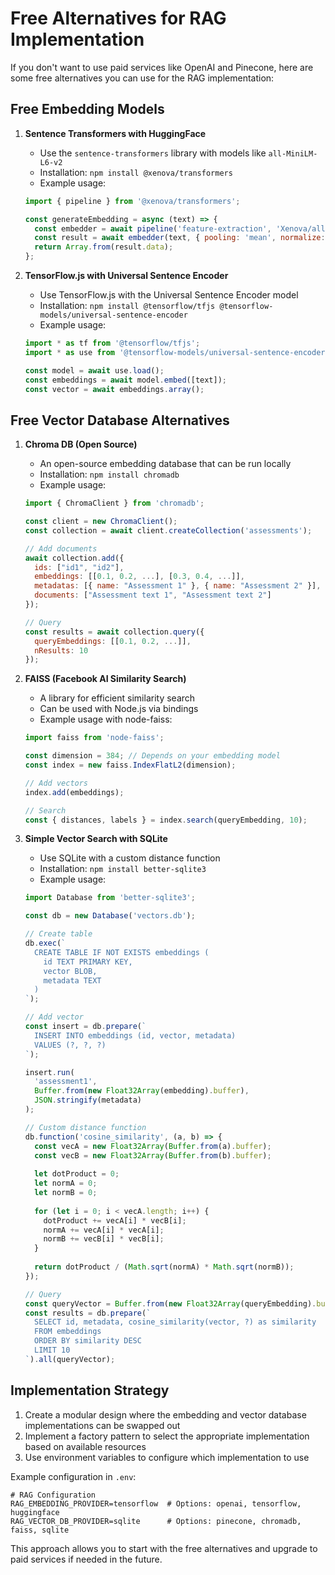# Free Alternatives for RAG Implementation

If you don't want to use paid services like OpenAI and Pinecone, here are some free alternatives you can use for the RAG implementation:

## Free Embedding Models

1. **Sentence Transformers with HuggingFace**
   - Use the `sentence-transformers` library with models like `all-MiniLM-L6-v2`
   - Installation: `npm install @xenova/transformers`
   - Example usage:
   ```javascript
   import { pipeline } from '@xenova/transformers';

   const generateEmbedding = async (text) => {
     const embedder = await pipeline('feature-extraction', 'Xenova/all-MiniLM-L6-v2');
     const result = await embedder(text, { pooling: 'mean', normalize: true });
     return Array.from(result.data);
   };
   ```

2. **TensorFlow.js with Universal Sentence Encoder**
   - Use TensorFlow.js with the Universal Sentence Encoder model
   - Installation: `npm install @tensorflow/tfjs @tensorflow-models/universal-sentence-encoder`
   - Example usage:
   ```javascript
   import * as tf from '@tensorflow/tfjs';
   import * as use from '@tensorflow-models/universal-sentence-encoder';

   const model = await use.load();
   const embeddings = await model.embed([text]);
   const vector = await embeddings.array();
   ```

## Free Vector Database Alternatives

1. **Chroma DB (Open Source)**
   - An open-source embedding database that can be run locally
   - Installation: `npm install chromadb`
   - Example usage:
   ```javascript
   import { ChromaClient } from 'chromadb';
   
   const client = new ChromaClient();
   const collection = await client.createCollection('assessments');
   
   // Add documents
   await collection.add({
     ids: ["id1", "id2"],
     embeddings: [[0.1, 0.2, ...], [0.3, 0.4, ...]],
     metadatas: [{ name: "Assessment 1" }, { name: "Assessment 2" }],
     documents: ["Assessment text 1", "Assessment text 2"]
   });
   
   // Query
   const results = await collection.query({
     queryEmbeddings: [[0.1, 0.2, ...]],
     nResults: 10
   });
   ```

2. **FAISS (Facebook AI Similarity Search)**
   - A library for efficient similarity search
   - Can be used with Node.js via bindings
   - Example usage with node-faiss:
   ```javascript
   import faiss from 'node-faiss';
   
   const dimension = 384; // Depends on your embedding model
   const index = new faiss.IndexFlatL2(dimension);
   
   // Add vectors
   index.add(embeddings);
   
   // Search
   const { distances, labels } = index.search(queryEmbedding, 10);
   ```

3. **Simple Vector Search with SQLite**
   - Use SQLite with a custom distance function
   - Installation: `npm install better-sqlite3`
   - Example usage:
   ```javascript
   import Database from 'better-sqlite3';
   
   const db = new Database('vectors.db');
   
   // Create table
   db.exec(`
     CREATE TABLE IF NOT EXISTS embeddings (
       id TEXT PRIMARY KEY,
       vector BLOB,
       metadata TEXT
     )
   `);
   
   // Add vector
   const insert = db.prepare(`
     INSERT INTO embeddings (id, vector, metadata)
     VALUES (?, ?, ?)
   `);
   
   insert.run(
     'assessment1',
     Buffer.from(new Float32Array(embedding).buffer),
     JSON.stringify(metadata)
   );
   
   // Custom distance function
   db.function('cosine_similarity', (a, b) => {
     const vecA = new Float32Array(Buffer.from(a).buffer);
     const vecB = new Float32Array(Buffer.from(b).buffer);
     
     let dotProduct = 0;
     let normA = 0;
     let normB = 0;
     
     for (let i = 0; i < vecA.length; i++) {
       dotProduct += vecA[i] * vecB[i];
       normA += vecA[i] * vecA[i];
       normB += vecB[i] * vecB[i];
     }
     
     return dotProduct / (Math.sqrt(normA) * Math.sqrt(normB));
   });
   
   // Query
   const queryVector = Buffer.from(new Float32Array(queryEmbedding).buffer);
   const results = db.prepare(`
     SELECT id, metadata, cosine_similarity(vector, ?) as similarity
     FROM embeddings
     ORDER BY similarity DESC
     LIMIT 10
   `).all(queryVector);
   ```

## Implementation Strategy

1. Create a modular design where the embedding and vector database implementations can be swapped out
2. Implement a factory pattern to select the appropriate implementation based on available resources
3. Use environment variables to configure which implementation to use

Example configuration in `.env`:
```
# RAG Configuration
RAG_EMBEDDING_PROVIDER=tensorflow  # Options: openai, tensorflow, huggingface
RAG_VECTOR_DB_PROVIDER=sqlite      # Options: pinecone, chromadb, faiss, sqlite
```

This approach allows you to start with the free alternatives and upgrade to paid services if needed in the future.
